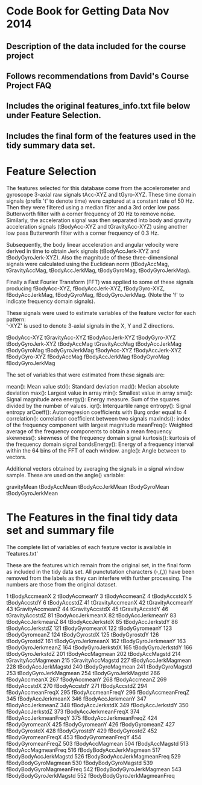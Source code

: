 # Code Book for Getting Data Nov 2014

## Description of the data included for the course project
## Follows recommendations from David's Course Project FAQ
## Includes the original features_info.txt file below under Feature Selection.
## Includes the final form of the features used in the tidy summary data set.

Feature Selection 
=================

The features selected for this database come from the accelerometer and gyroscope 3-axial raw signals tAcc-XYZ and tGyro-XYZ. These time domain signals (prefix 't' to denote time) were captured at a constant rate of 50 Hz. Then they were filtered using a median filter and a 3rd order low pass Butterworth filter with a corner frequency of 20 Hz to remove noise. Similarly, the acceleration signal was then separated into body and gravity acceleration signals (tBodyAcc-XYZ and tGravityAcc-XYZ) using another low pass Butterworth filter with a corner frequency of 0.3 Hz. 

Subsequently, the body linear acceleration and angular velocity were derived in time to obtain Jerk signals (tBodyAccJerk-XYZ and tBodyGyroJerk-XYZ). Also the magnitude of these three-dimensional signals were calculated using the Euclidean norm (tBodyAccMag, tGravityAccMag, tBodyAccJerkMag, tBodyGyroMag, tBodyGyroJerkMag). 

Finally a Fast Fourier Transform (FFT) was applied to some of these signals producing fBodyAcc-XYZ, fBodyAccJerk-XYZ, fBodyGyro-XYZ, fBodyAccJerkMag, fBodyGyroMag, fBodyGyroJerkMag. (Note the 'f' to indicate frequency domain signals). 

These signals were used to estimate variables of the feature vector for each pattern:  
'-XYZ' is used to denote 3-axial signals in the X, Y and Z directions.

tBodyAcc-XYZ
tGravityAcc-XYZ
tBodyAccJerk-XYZ
tBodyGyro-XYZ
tBodyGyroJerk-XYZ
tBodyAccMag
tGravityAccMag
tBodyAccJerkMag
tBodyGyroMag
tBodyGyroJerkMag
fBodyAcc-XYZ
fBodyAccJerk-XYZ
fBodyGyro-XYZ
fBodyAccMag
fBodyAccJerkMag
fBodyGyroMag
fBodyGyroJerkMag

The set of variables that were estimated from these signals are: 

mean(): Mean value
std(): Standard deviation
mad(): Median absolute deviation 
max(): Largest value in array
min(): Smallest value in array
sma(): Signal magnitude area
energy(): Energy measure. Sum of the squares divided by the number of values. 
iqr(): Interquartile range 
entropy(): Signal entropy
arCoeff(): Autorregresion coefficients with Burg order equal to 4
correlation(): correlation coefficient between two signals
maxInds(): index of the frequency component with largest magnitude
meanFreq(): Weighted average of the frequency components to obtain a mean frequency
skewness(): skewness of the frequency domain signal 
kurtosis(): kurtosis of the frequency domain signal 
bandsEnergy(): Energy of a frequency interval within the 64 bins of the FFT of each window.
angle(): Angle between to vectors.

Additional vectors obtained by averaging the signals in a signal window sample. These are used on the angle() variable:

gravityMean
tBodyAccMean
tBodyAccJerkMean
tBodyGyroMean
tBodyGyroJerkMean

The Features in the final tidy data set and summary file
========================================================

The complete list of variables of each feature vector is available in 'features.txt'

These are the features which remain from the original set, in the final form
as included in the tidy data set.  All punctutation characters (-,(,)) have been
removed from the labels as they can interfere with further processing. The numbers
are those from the original dataset.

1 tBodyAccmeanX
2 tBodyAccmeanY
3 tBodyAccmeanZ
4 tBodyAccstdX
5 tBodyAccstdY
6 tBodyAccstdZ
41 tGravityAccmeanX
42 tGravityAccmeanY
43 tGravityAccmeanZ
44 tGravityAccstdX
45 tGravityAccstdY
46 tGravityAccstdZ
81 tBodyAccJerkmeanX
82 tBodyAccJerkmeanY
83 tBodyAccJerkmeanZ
84 tBodyAccJerkstdX
85 tBodyAccJerkstdY
86 tBodyAccJerkstdZ
121 tBodyGyromeanX
122 tBodyGyromeanY
123 tBodyGyromeanZ
124 tBodyGyrostdX
125 tBodyGyrostdY
126 tBodyGyrostdZ
161 tBodyGyroJerkmeanX
162 tBodyGyroJerkmeanY
163 tBodyGyroJerkmeanZ
164 tBodyGyroJerkstdX
165 tBodyGyroJerkstdY
166 tBodyGyroJerkstdZ
201 tBodyAccMagmean
202 tBodyAccMagstd
214 tGravityAccMagmean
215 tGravityAccMagstd
227 tBodyAccJerkMagmean
228 tBodyAccJerkMagstd
240 tBodyGyroMagmean
241 tBodyGyroMagstd
253 tBodyGyroJerkMagmean
254 tBodyGyroJerkMagstd
266 fBodyAccmeanX
267 fBodyAccmeanY
268 fBodyAccmeanZ
269 fBodyAccstdX
270 fBodyAccstdY
271 fBodyAccstdZ
294 fBodyAccmeanFreqX
295 fBodyAccmeanFreqY
296 fBodyAccmeanFreqZ
345 fBodyAccJerkmeanX
346 fBodyAccJerkmeanY
347 fBodyAccJerkmeanZ
348 fBodyAccJerkstdX
349 fBodyAccJerkstdY
350 fBodyAccJerkstdZ
373 fBodyAccJerkmeanFreqX
374 fBodyAccJerkmeanFreqY
375 fBodyAccJerkmeanFreqZ
424 fBodyGyromeanX
425 fBodyGyromeanY
426 fBodyGyromeanZ
427 fBodyGyrostdX
428 fBodyGyrostdY
429 fBodyGyrostdZ
452 fBodyGyromeanFreqX
453 fBodyGyromeanFreqY
454 fBodyGyromeanFreqZ
503 fBodyAccMagmean
504 fBodyAccMagstd
513 fBodyAccMagmeanFreq
516 fBodyBodyAccJerkMagmean
517 fBodyBodyAccJerkMagstd
526 fBodyBodyAccJerkMagmeanFreq
529 fBodyBodyGyroMagmean
530 fBodyBodyGyroMagstd
539 fBodyBodyGyroMagmeanFreq
542 fBodyBodyGyroJerkMagmean
543 fBodyBodyGyroJerkMagstd
552 fBodyBodyGyroJerkMagmeanFreq
